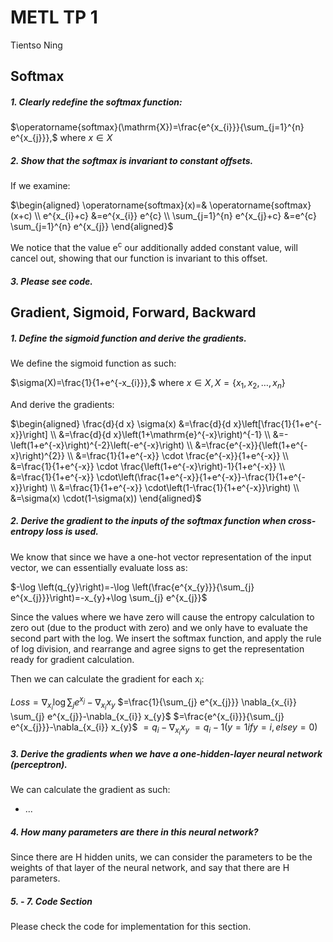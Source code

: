 # METL TP 1
Tientso Ning

## Softmax
##### 1. Clearly redefine the softmax function:
$\operatorname{softmax}(\mathrm{X})=\frac{e^{x_{i}}}{\sum_{j=1}^{n} e^{x_{j}}},$ where $x \in X$


##### 2. Show that the softmax is invariant to constant offsets.
If we examine:

$\begin{aligned} \operatorname{softmax}(x)=& \operatorname{softmax}(x+c) \\ e^{x_{i}+c} &=e^{x_{i}} e^{c} \\ \sum_{j=1}^{n} e^{x_{j}+c} &=e^{c} \sum_{j=1}^{n} e^{x_{j}} \end{aligned}$

We notice that the value e<sup>c</sup> our additionally added constant value, will cancel out, showing that our function is invariant to this offset.

##### 3. Please see code.

## Gradient, Sigmoid, Forward, Backward
##### 1. Define the sigmoid function and derive the gradients.
We define the sigmoid function as such:

$\sigma(X)=\frac{1}{1+e^{-x_{i}}},$ where $x \in X, X=\left\{x_{1}, x_{2}, \ldots, x_{n}\right\}$

And derive the gradients:

$\begin{aligned} \frac{d}{d x} \sigma(x) &=\frac{d}{d x}\left[\frac{1}{1+e^{-x}}\right] \\ &=\frac{d}{d x}\left(1+\mathrm{e}^{-x}\right)^{-1} \\ &=-\left(1+e^{-x}\right)^{-2}\left(-e^{-x}\right) \\ &=\frac{e^{-x}}{\left(1+e^{-x}\right)^{2}} \\ &=\frac{1}{1+e^{-x}} \cdot \frac{e^{-x}}{1+e^{-x}} \\ &=\frac{1}{1+e^{-x}} \cdot \frac{\left(1+e^{-x}\right)-1}{1+e^{-x}} \\ &=\frac{1}{1+e^{-x}} \cdot\left(\frac{1+e^{-x}}{1+e^{-x}}-\frac{1}{1+e^{-x}}\right) \\ &=\frac{1}{1+e^{-x}} \cdot\left(1-\frac{1}{1+e^{-x}}\right) \\ &=\sigma(x) \cdot(1-\sigma(x)) \end{aligned}$


##### 2. Derive the gradient to the inputs of the softmax function when cross-entropy loss is used.
We know that since we have a one-hot vector representation of the input vector, we can essentially evaluate loss as:

$-\log \left(q_{y}\right)=-\log \left(\frac{e^{x_{y}}}{\sum_{j} e^{x_{j}}}\right)=-x_{y}+\log \sum_{j} e^{x_{j}}$

Since the values where we have zero will cause the entropy calculation to zero out (due to the product with zero) and we only have to evaluate the second part with the log. We insert the softmax function, and apply the rule of log division, and rearrange and agree signs to get the representation ready for gradient calculation.

Then we can calculate the gradient for each x<sub>i</sub>:

$Loss =\nabla_{x_{i}} \log \sum_{j} e^{x_{j}}-\nabla_{x_{i}} x_{y}$
$=\frac{1}{\sum_{j} e^{x_{j}}} \nabla_{x_{i}} \sum_{j} e^{x_{j}}-\nabla_{x_{i}} x_{y}$
$=\frac{e^{x_{i}}}{\sum_{j} e^{x_{j}}}-\nabla_{x_{i}} x_{y}$
$=q_{i}-\nabla_{x_{i}} x_{y}$
$=q_{i}-1(y=1 if y=i, else y=0)$

##### 3. Derive the gradients when we have a one-hidden-layer neural network (perceptron).
We can calculate the gradient as such:
- ...

##### 4. How many parameters are there in this neural network?
Since there are H hidden units, we can consider the parameters to be the weights of that layer of the neural network, and say that there are H parameters.

##### 5. - 7. Code Section
Please check the code for implementation for this section.
